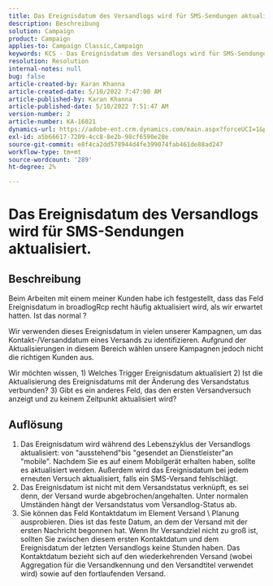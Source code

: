 ```yaml
---
title: Das Ereignisdatum des Versandlogs wird für SMS-Sendungen aktualisiert.
description: Beschreibung
solution: Campaign
product: Campaign
applies-to: Campaign Classic,Campaign
keywords: KCS - Das Ereignisdatum des Versandlogs wird für SMS-Sendungen aktualisiert.
resolution: Resolution
internal-notes: null
bug: false
article-created-by: Karan Khanna
article-created-date: 5/10/2022 7:47:00 AM
article-published-by: Karan Khanna
article-published-date: 5/10/2022 7:51:47 AM
version-number: 2
article-number: KA-16021
dynamics-url: https://adobe-ent.crm.dynamics.com/main.aspx?forceUCI=1&pagetype=entityrecord&etn=knowledgearticle&id=bdef875e-35d0-ec11-a7b5-00224809c556
exl-id: a5b66617-7209-4cc8-8e2b-98cf6590e28e
source-git-commit: e8f4ca2dd578944d4fe399074fab461de88ad247
workflow-type: tm+mt
source-wordcount: '289'
ht-degree: 2%

---
```


# Das Ereignisdatum des Versandlogs wird für SMS-Sendungen aktualisiert.

## Beschreibung


Beim Arbeiten mit einem meiner Kunden habe ich festgestellt, dass das Feld Ereignisdatum in broadlogRcp recht häufig aktualisiert wird, als wir erwartet hatten. Ist das normal ?

Wir verwenden dieses Ereignisdatum in vielen unserer Kampagnen, um das Kontakt-/Versanddatum eines Versands zu identifizieren. Aufgrund der Aktualisierungen in diesem Bereich wählen unsere Kampagnen jedoch nicht die richtigen Kunden aus.

Wir möchten wissen, 1) Welches Trigger Ereignisdatum aktualisiert 2) Ist die Aktualisierung des Ereignisdatums mit der Änderung des Versandstatus verbunden?
3) Gibt es ein anderes Feld, das den ersten Versandversuch anzeigt und zu keinem Zeitpunkt aktualisiert wird?


## Auflösung


1. Das Ereignisdatum wird während des Lebenszyklus der Versandlogs aktualisiert: von &quot;ausstehend&quot;bis &quot;gesendet an Dienstleister&quot;an &quot;mobile&quot;. Nachdem Sie es auf einem Mobilgerät erhalten haben, sollte es aktualisiert werden. Außerdem wird das Ereignisdatum bei jedem erneuten Versuch aktualisiert, falls ein SMS-Versand fehlschlägt.
2. Das Ereignisdatum ist nicht mit dem Versandstatus verknüpft, es sei denn, der Versand wurde abgebrochen/angehalten. Unter normalen Umständen hängt der Versandstatus vom Versandlog-Status ab.
3. Sie können das Feld Kontaktdatum im Element Versand \ Planung ausprobieren. Dies ist das feste Datum, an dem der Versand mit der ersten Nachricht begonnen hat. Wenn Ihr Versandziel nicht zu groß ist, sollten Sie zwischen diesem ersten Kontaktdatum und dem Ereignisdatum der letzten Versandlogs keine Stunden haben. Das Kontaktdatum bezieht sich auf den wiederkehrenden Versand (wobei Aggregation für die Versandkennung und den Versandtitel verwendet wird) sowie auf den fortlaufenden Versand.
